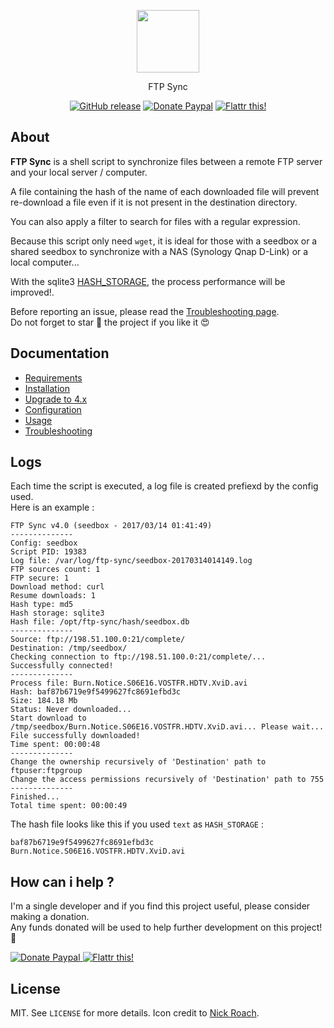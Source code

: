 <p align="center"><a href="https://github.com/crazy-max/ftp-sync" target="_blank"><img width="100" src="https://raw.githubusercontent.com/wiki/crazy-max/ftp-sync/img/logo-128.png"></a></p>
<p align="center">FTP Sync</p>

<p align="center">
  <a href="https://github.com/crazy-max/ftp-sync/releases/latest"><img src="https://img.shields.io/github/release/crazy-max/ftp-sync.svg?style=flat-square" alt="GitHub release"></a>
  <a href="https://www.paypal.com/cgi-bin/webscr?cmd=_s-xclick&hosted_button_id=7NFD44VBNE3VL"><img src="https://img.shields.io/badge/donate-paypal-blue.svg?style=flat-square" alt="Donate Paypal"></a>
  <a href="https://flattr.com/submit/auto?user_id=crazymax&url=https://github.com/crazy-max/ftp-sync"><img src="https://img.shields.io/badge/flattr-this-green.svg?style=flat-square" alt="Flattr this!"></a>
</p>

## About

**FTP Sync** is a shell script to synchronize files between a remote FTP server and your local server / computer.<br />

A file containing the hash of the name of each downloaded file will prevent re-download a file even if it is not present in the destination directory.<br />

You can also apply a filter to search for files with a regular expression.<br />

Because this script only need `wget`, it is ideal for those with a seedbox or a shared seedbox to synchronize with a NAS (Synology Qnap D-Link) or a local computer...<br />

With the sqlite3 [HASH_STORAGE](../../wiki/Configuration#hash_storage), the process performance will be improved!.

Before reporting an issue, please read the [Troubleshooting page](../../wiki/Troubleshooting).<br />
Do not forget to star :star2: the project if you like it :heart_eyes:

## Documentation

* [Requirements](../../wiki/Requirements)
* [Installation](../../wiki/Installation)
* [Upgrade to 4.x](../../wiki/Upgrade-to-4.x)
* [Configuration](../../wiki/Configuration)
* [Usage](../../wiki/Usage)
* [Troubleshooting](../../wiki/Troubleshooting)

## Logs

Each time the script is executed, a log file is created prefiexd by the config used.<br />
Here is an example :

```console
FTP Sync v4.0 (seedbox - 2017/03/14 01:41:49)
--------------
Config: seedbox
Script PID: 19383
Log file: /var/log/ftp-sync/seedbox-20170314014149.log
FTP sources count: 1
FTP secure: 1
Download method: curl
Resume downloads: 1
Hash type: md5
Hash storage: sqlite3
Hash file: /opt/ftp-sync/hash/seedbox.db
--------------
Source: ftp://198.51.100.0:21/complete/
Destination: /tmp/seedbox/
Checking connection to ftp://198.51.100.0:21/complete/...
Successfully connected!
--------------
Process file: Burn.Notice.S06E16.VOSTFR.HDTV.XviD.avi
Hash: baf87b6719e9f5499627fc8691efbd3c
Size: 184.18 Mb
Status: Never downloaded...
Start download to /tmp/seedbox/Burn.Notice.S06E16.VOSTFR.HDTV.XviD.avi... Please wait...
File successfully downloaded!
Time spent: 00:00:48
--------------
Change the ownership recursively of 'Destination' path to ftpuser:ftpgroup
Change the access permissions recursively of 'Destination' path to 755
--------------
Finished...
Total time spent: 00:00:49
```

The hash file looks like this if you used `text` as `HASH_STORAGE` :

```console
baf87b6719e9f5499627fc8691efbd3c Burn.Notice.S06E16.VOSTFR.HDTV.XviD.avi
```

## How can i help ?

I'm a single developer and if you find this project useful, please consider making a donation.<br />
Any funds donated will be used to help further development on this project! :gift_heart:

<p>
  <a href="https://www.paypal.com/cgi-bin/webscr?cmd=_s-xclick&hosted_button_id=7NFD44VBNE3VL">
    <img src="../../wiki/img/paypal.png" alt="Donate Paypal">
  </a>
  <a href="https://flattr.com/submit/auto?user_id=crazymax&url=https://github.com/crazy-max/ftp-sync">
    <img src="../../wiki/img/flattr.png" alt="Flattr this!">
  </a>
</p>

## License

MIT. See `LICENSE` for more details.
Icon credit to [Nick Roach](http://www.elegantthemes.com/).
